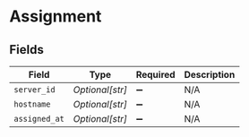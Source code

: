# Assignment


## Fields

| Field              | Type               | Required           | Description        |
| ------------------ | ------------------ | ------------------ | ------------------ |
| `server_id`        | *Optional[str]*    | :heavy_minus_sign: | N/A                |
| `hostname`         | *Optional[str]*    | :heavy_minus_sign: | N/A                |
| `assigned_at`      | *Optional[str]*    | :heavy_minus_sign: | N/A                |